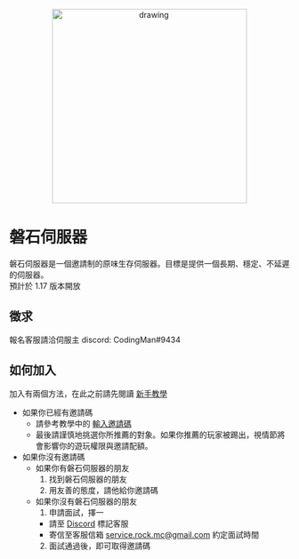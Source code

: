 <p align="center">
<img src="https://raw.githubusercontent.com/rock-mc/rock-mc.github.io/master/logo.png" alt="drawing" width="350" style="vertical-align:middle"/>
</p>

# 磐石伺服器
磐石伺服器是一個邀請制的原味生存伺服器。目標是提供一個長期、穩定、不延遲的伺服器。  
預計於 1.17 版本開放

## 徵求
報名客服請洽伺服主 discord: CodingMan#9434

## 如何加入
加入有兩個方法，在此之前請先閱讀 [新手教學](https://rock-mc.github.io/tutorials/)
- 如果你已經有邀請碼
  - 請參考教學中的 [輸入邀請碼](https://rock-mc.github.io/tutorials/)
  - 最後請謹慎地挑選你所推薦的對象。如果你推薦的玩家被踢出，視情節將會影響你的遊玩權限與邀請配額。
- 如果你沒有邀請碼
  - 如果你有磐石伺服器的朋友
    1. 找到磐石伺服器的朋友
    2. 用友善的態度，請他給你邀請碼
  - 如果你沒有磐石伺服器的朋友
    1. 申請面試，擇一
      - 請至 [Discord](https://discord.gg/Kd3W7s8TUv) 標記客服
      - 寄信至客服信箱 service.rock.mc@gmail.com 約定面試時間
    2. 面試通過後，即可取得邀請碼
